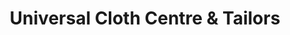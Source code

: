 ---
title: "Universal Cloth Centre & Tailors"
url: /karachi/universal-cloth-centre-and-tailors/
shop: clothes
---